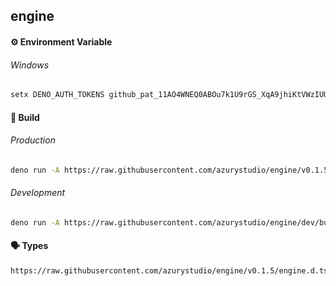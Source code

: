 ## engine

#### ⚙️ Environment Variable

###### Windows

```bash
setx DENO_AUTH_TOKENS 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@raw.githubusercontent.com
```

#### 👷 Build

###### Production

```bash
deno run -A https://raw.githubusercontent.com/azurystudio/engine/v0.1.5/build.ts
```

###### Development

```bash
deno run -A https://raw.githubusercontent.com/azurystudio/engine/dev/build.ts
```

#### 🗣️ Types

```
https://raw.githubusercontent.com/azurystudio/engine/v0.1.5/engine.d.ts
```
